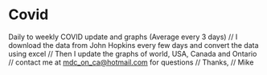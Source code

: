 # Covid
Daily to weekly COVID update and graphs (Average every 3 days)
// I download the data from John Hopkins every few days and convert the data using excel
// Then I update the graphs of world, USA, Canada and Ontario
// contact me at mdc_on_ca@hotmail.com for questions
// Thanks, 
// Mike
